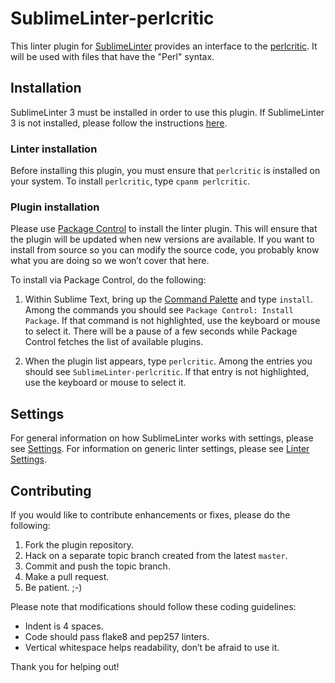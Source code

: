 SublimeLinter-perlcritic
========================

This linter plugin for
[SublimeLinter](https://github.com/SublimeLinter/SublimeLinter3) provides an
interface to the [perlcritic](https://metacpan.org/pod/perlcritic).
It will be used with files that have the "Perl" syntax.

## Installation
SublimeLinter 3 must be installed in order to use this plugin. If
SublimeLinter 3 is not installed, please follow the instructions
[here](https://github.com/SublimeLinter/SublimeLinter.github.io/wiki/Installation).

### Linter installation
Before installing this plugin, you must ensure that `perlcritic` is installed
on your system. To install `perlcritic`, type `cpanm perlcritic`.

### Plugin installation
Please use [Package Control](https://sublime.wbond.net/installation) to
install the linter plugin. This will ensure that the plugin will be updated
when new versions are available. If you want to install from source so you can
modify the source code, you probably know what you are doing so we won’t cover
that here.

To install via Package Control, do the following:

1. Within Sublime Text, bring up the [Command
   Palette](http://docs.sublimetext.info/en/sublime-text-3/extensibility/command_palette.html)
   and type `install`. Among the commands you should see `Package Control:
   Install Package`. If that command is not highlighted, use the keyboard or
   mouse to select it. There will be a pause of a few seconds while Package
   Control fetches the list of available plugins.

2. When the plugin list appears, type `perlcritic`. Among the entries you
   should see `SublimeLinter-perlcritic`. If that entry is not highlighted, use
   the keyboard or mouse to select it.

## Settings
For general information on how SublimeLinter works with settings, please see
[Settings](https://github.com/SublimeLinter/SublimeLinter.github.io/wiki/Settings).
For information on generic linter settings, please see
[Linter Settings](https://github.com/SublimeLinter/SublimeLinter.github.io/wiki/Linter-Settings).

## Contributing
If you would like to contribute enhancements or fixes, please do the
following:

1. Fork the plugin repository.
2. Hack on a separate topic branch created from the latest `master`.
3. Commit and push the topic branch.
4. Make a pull request.
5. Be patient.  ;-)

Please note that modifications should follow these coding guidelines:

- Indent is 4 spaces.
- Code should pass flake8 and pep257 linters.
- Vertical whitespace helps readability, don’t be afraid to use it.

Thank you for helping out!
